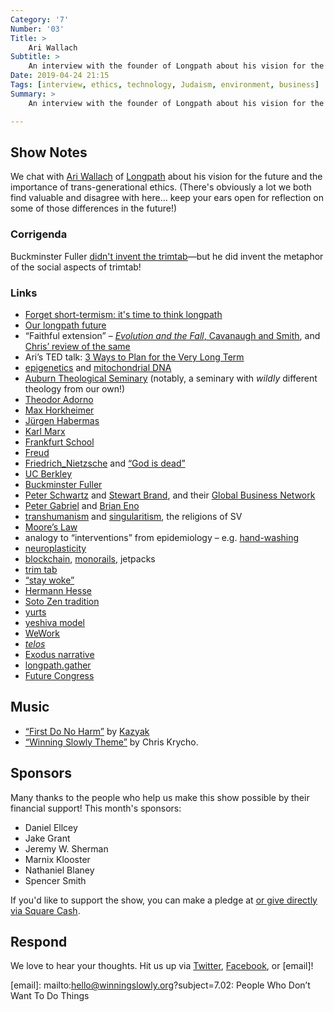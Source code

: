 ```yaml
---
Category: '7'
Number: '03'
Title: >
    Ari Wallach
Subtitle: >
    An interview with the founder of Longpath about his vision for the future and trans-generational ethics.
Date: 2019-04-24 21:15
Tags: [interview, ethics, technology, Judaism, environment, business]
Summary: >
    An interview with the founder of Longpath about his vision for the future and trans-generational ethics.

---
```


## Show Notes

We chat with [Ari Wallach] of [Longpath] about his vision for the future and the importance of trans-generational ethics. (There's obviously a lot we both find valuable and disagree with here… keep your ears open for reflection on some of those differences in the future!)

[Ari Wallach]: https://en.wikipedia.org/wiki/Special:Search?search=ari%20wallach&go=Go
[Longpath]: https://www.longpath.org

### Corrigenda

Buckminster Fuller [didn't invent the trimtab](https://www.britannica.com/biography/Anton-Flettner)—but he did invent the metaphor of the social aspects of trimtab!

### Links

- [Forget short-termism: it's time to think longpath](https://www.wired.co.uk/article/forget-short-termism)
- [Our longpath future](https://medium.com/@ariw/our-longpath-future-b5de2bac4b6)
- “Faithful extension” – [<cite>Evolution and the Fall</cite>, Cavanaugh and Smith](https://www.eerdmans.com/Products/Default.aspx?bookid=7379), and [Chris’ review of the same](https://mereorthodoxy.com/faithful-extension-question-human-origins/)
- Ari’s TED talk: [3 Ways to Plan for the Very Long Term](https://www.ted.com/talks/ari_wallach_3_ways_to_plan_for_the_very_long_term?language=en)
- [epigenetics](https://en.wikipedia.org/wiki/Epigenetics) and [mitochondrial DNA](https://en.wikipedia.org/wiki/Mitochondrial_DNA)
- [Auburn Theological Seminary](https://auburnseminary.org) (notably, a seminary with *wildly* different theology from our own!)
- [Theodor Adorno](https://en.wikipedia.org/wiki/Theodor_W._Adorno)
- [Max Horkheimer](https://en.wikipedia.org/wiki/Max_Horkheimer)
- [Jürgen Habermas](https://en.wikipedia.org/wiki/Jürgen_Habermas)
- [Karl Marx](https://en.wikipedia.org/wiki/Karl_Marx)
- [Frankfurt School](https://en.wikipedia.org/wiki/Frankfurt_School)
- [Freud](https://en.wikipedia.org/wiki/Sigmund_Freud)
- [Friedrich_Nietzsche](https://en.wikipedia.org/wiki/Friedrich_Nietzsche) and [“God is dead”](https://en.wikipedia.org/wiki/God_is_dead)
- [UC Berkley](https://www.berkeley.edu)
- [Buckminster Fuller](https://en.wikipedia.org/wiki/Buckminster_Fuller)
- [Peter Schwartz](https://en.wikipedia.org/wiki/Peter_Schwartz_(futurist)) and [Stewart Brand](https://en.wikipedia.org/wiki/Stewart_Brand), and their [Global Business Network](https://en.wikipedia.org/wiki/Global_Business_Network)
- [Peter Gabriel](https://en.wikipedia.org/wiki/Peter_Gabriel) and [Brian Eno](https://en.wikipedia.org/wiki/Brian_Eno)
- [transhumanism](https://en.wikipedia.org/wiki/Transhumanism) and [singularitism](https://en.wikipedia.org/wiki/Technological_singularity), the religions of SV
- [Moore’s Law](https://en.wikipedia.org/wiki/Moore%27s_law)
- analogy to “interventions” from epidemiology – e.g. [hand-washing](https://en.wikipedia.org/wiki/Ignaz_Semmelweis)
- [neuroplasticity](https://en.wikipedia.org/wiki/Neuroplasticity)
- [blockchain](https://winningslowly.org/6.09/), [monorails](https://en.wikipedia.org/wiki/Monorail), jetpacks
- [trim tab](https://en.wikipedia.org/wiki/Trim_tab)
- [“stay woke”](https://en.wikipedia.org/wiki/Woke)
- [Hermann Hesse](https://en.wikipedia.org/wiki/Hermann_Hesse)
- [Soto Zen tradition](https://en.wikipedia.org/wiki/Sōtō)
- [yurts](https://en.wikipedia.org/wiki/Yurt)
- [yeshiva model](https://en.wikipedia.org/wiki/Yeshiva)
- [WeWork](https://www.wework.com)
- [_telos_](https://en.wikipedia.org/wiki/Telos)
- [Exodus narrative](https://www.esv.org/Exodus+1/)
- [longpath.gather](https://www.longpath.org/practice)
- [Future Congress](https://www.futurecongress.org)

## Music

- [“First Do No Harm”](https://www.youtube.com/watch?v=RhCfDnMe7cE) by [Kazyak](http://kazyak.com)
- [“Winning Slowly Theme”](https://soundcloud.com/chriskrycho/winning-slowly) by Chris Krycho. 

## Sponsors

Many thanks to the people who help us make this show possible by their financial support! This month's sponsors:

- Daniel Ellcey
- Jake Grant
- Jeremy W. Sherman
- Marnix Klooster
- Nathaniel Blaney
- Spencer Smith

If you'd like to support the show, you can make a pledge at <a href='https://www.patreon.com/winningslowly' rel='payment'> or give directly via [Square Cash].

[Square Cash]: https://cash.me/$winningslowly


## Respond

We love to hear your thoughts. Hit us up via [Twitter], [Facebook], or [email]!

[Twitter]: //www.twitter.com/winningslowly
[Facebook]: //www.facebook.com/winningslowlypodcast
[email]: mailto:hello@winningslowly.org?subject=7.02: People Who Don’t Want To Do Things
